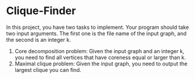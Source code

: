 # Clique-Finder

In this project, you have two tasks to implement. Your program should take two input arguments. The first one is the file name of the input graph, and the second is an integer k.
1.	Core decomposition problem:
Given the input graph and an integer k, you need to find all vertices that have coreness equal or larger than k.
2.  Maximal clique problem:
Given the input graph, you need to output the largest clique you can find.
